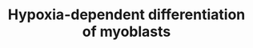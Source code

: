 ---
annotations:
- id: PW:0000004
  parent: regulatory pathway
  type: Pathway Ontology
  value: regulatory pathway
- id: CL:0000056
  parent: native cell
  type: Cell Type Ontology
  value: myoblast
- id: PW:0000204
  parent: signaling pathway
  type: Pathway Ontology
  value: Notch signaling pathway
- id: PW:0000008
  parent: signaling pathway
  type: Pathway Ontology
  value: Wnt signaling pathway
authors:
- ExperiMed
- Laurent
- DeSl
- Eweitz
- Khanspers
citedin:
- link: PMC8260947
description: 'HIF1A modulates myogenic differentiation in hypoxia. Black arrow: activation
  of the signaling pathway/ protein/ molecule. Blunt red arrow: inhibition of the
  signaling path-way/ protein/ molecule. Round blue arrow: Interaction between two
  pathways.'
last-edited: 2021-06-13
organisms:
- Mus musculus
redirect_from:
- /index.php/Pathway:WP5025
- /instance/WP5025
- /instance/WP5025_rr119057
revision: r119057
schema-jsonld:
- '@context': https://schema.org/
  '@id': https://wikipathways.github.io/pathways/WP5025.html
  '@type': Dataset
  creator:
    '@type': Organization
    name: WikiPathways
  description: 'HIF1A modulates myogenic differentiation in hypoxia. Black arrow:
    activation of the signaling pathway/ protein/ molecule. Blunt red arrow: inhibition
    of the signaling path-way/ protein/ molecule. Round blue arrow: Interaction between
    two pathways.'
  keywords:
  - BHLHE40
  - CDKN1A
  - CDNK1B
  - HGF
  - HIF1A
  - HIF1AN
  - MAPK14
  - MYF5
  - MYF6
  - MYH
  - MYOG
  - Notch-pathway
  - PHD2
  - VEGF
  license: CC0
  name: Hypoxia-dependent differentiation of myoblasts
seo: CreativeWork
title: Hypoxia-dependent differentiation of myoblasts
wpid: WP5025
---